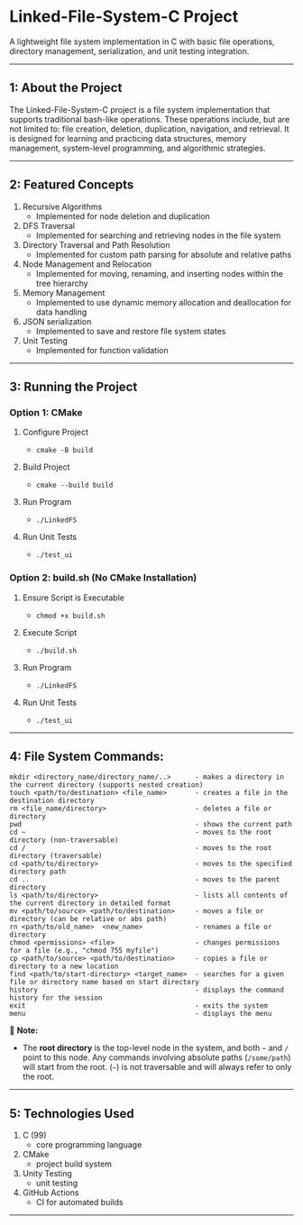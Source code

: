 # Linked-File-System-C Project
A lightweight file system implementation in C with basic file operations, directory management, serialization, and unit testing integration. 

---

## 1: About the Project
The Linked-File-System-C project is a file system implementation that supports traditional bash-like operations. These operations include, but are not limited to: file creation, deletion, duplication, navigation, and retrieval. It is designed for learning and practicing data structures, memory management, system-level programming, and algorithmic strategies.

---

## 2: Featured Concepts
1. Recursive Algorithms
   - Implemented for node deletion and duplication
2. DFS Traversal
   - Implemented for searching and retrieving nodes in the file system
3. Directory Traversal and Path Resolution
   - Implemented for custom path parsing for absolute and relative paths 
4. Node Management and Relocation
   - Implemented for moving, renaming, and inserting nodes within the tree hierarchy
5. Memory Management
   - Implemented to use dynamic memory allocation and deallocation for data handling
6. JSON serialization
   - Implemented to save and restore file system states
7. Unit Testing
   - Implemented for function validation
      
---

## 3: Running the Project

### Option 1: CMake
1. Configure Project
   - `cmake -B build`
     
2. Build Project
   - `cmake --build build`
     
3. Run Program 
   - `./LinkedFS`
     
4. Run Unit Tests
   - `./test_ui`

### Option 2: build.sh (No CMake Installation)
1. Ensure Script is Executable
   - `chmod +x build.sh `
     
2. Execute Script
   - `./build.sh`
     
3. Run Program 
   - `./LinkedFS`
     
4. Run Unit Tests
   - `./test_ui`
     
---

## 4: File System Commands:

```
mkdir <directory_name/directory_name/..>      - makes a directory in the current directory (supports nested creation)
touch <path/to/destination> <file_name>       - creates a file in the destination directory
rm <file_name/directory>                      - deletes a file or directory
pwd                                           - shows the current path
cd ~                                          - moves to the root directory (non-traversable)
cd /                                          - moves to the root directory (traversable)
cd <path/to/directory>                        - moves to the specified directory path
cd ..                                         - moves to the parent directory
ls <path/to/directory>                        - lists all contents of the current directory in detailed format
mv <path/to/source> <path/to/destination>     - moves a file or directory (can be relative or abs path)
rn <path/to/old_name>  <new_name>             - renames a file or directory
chmod <permissions> <file>                    - changes permissions for a file (e.g., "chmod 755 myfile")
cp <path/to/source> <path/to/destination>     - copies a file or directory to a new location
find <path/to/start-directory> <target_name>  - searches for a given file or directory name based on start directory
history                                       - displays the command history for the session
exit                                          - exits the system
menu                                          - displays the menu
```
📝 **Note:**  
- The **root directory** is the top-level node in the system, and both `~` and `/` point to this node. Any commands involving absolute paths (`/some/path`) will start from the root. (`~`) is not traversable and will always refer to only the root.


---

## 5: Technologies Used
1. C (99)
   - core programming language
2. CMake
   - project build system
3. Unity Testing
   - unit testing
4. GitHub Actions
   - CI for automated builds
  
---
